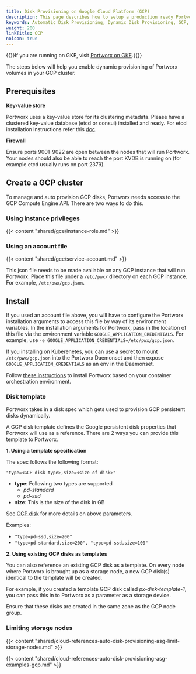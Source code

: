 ```yaml
---
title: Disk Provisioning on Google Cloud Platform (GCP)
description: This page describes how to setup a production ready Portworx cluster in a Google Cloud Platform (GCP).
keywords: Automatic Disk Provisioning, Dynamic Disk Provisioning, GCP, Google Cloud Platform
weight: 200
linkTitle: GCP
noicon: true
---
```


{{<info>}}If you are running on GKE, visit [Portworx on GKE](/portworx-install-with-kubernetes/cloud/gcp/gke/).{{</info>}}

The steps below will help you enable dynamic provisioning of Portworx volumes in your GCP cluster.

## Prerequisites

**Key-value store**

Portworx uses a key-value store for its clustering metadata. Please have a clustered key-value database (etcd or consul) installed and ready. For etcd installation instructions refer this [doc](/portworx-install-with-kubernetes/operate-and-maintain-on-kubernetes/etcd).

**Firewall**

Ensure ports 9001-9022 are open between the nodes that will run Portworx. Your nodes should also be able to reach the port KVDB is running on (for example etcd usually runs on port 2379).

## Create a GCP cluster

To manage and auto provision GCP disks, Portworx needs access to the GCP Compute Engine API.   There are two ways to do this.

### Using instance privileges

{{< content "shared/gce/instance-role.md" >}}

### Using an account file

{{< content "shared/gce/service-account.md" >}}

This json file needs to be made available on any GCP instance that will run Portworx.  Place this file under a `/etc/pwx/` directory on each GCP instance.  For example, `/etc/pwx/gcp.json`.

## Install

If you used an account file above, you will have to configure the Portworx installation arguments to access this file by way of its environment variables.  In the installation arguments for Portworx, pass in the location of this file via the environment variable `GOOGLE_APPLICATION_CREDENTIALS`. For example, use `-e GOOGLE_APPLICATION_CREDENTIALS=/etc/pwx/gcp.json`.

If you installing on Kuberenetes, you can use a secret to mount `/etc/pwx/gcp.json` into the Portworx Daemonset and then expose `GOOGLE_APPLICATION_CREDENTIALS` as an env in the Daemonset.

Follow [these instructions](/) to install Portworx based on your container orchestration environment.

### Disk template

Portworx takes in a disk spec which gets used to provision GCP persistent disks dynamically.

A GCP disk template defines the Google persistent disk properties that Portworx will use as a reference. There are 2 ways you can provide this template to Portworx.

**1. Using a template specification**

The spec follows the following format:
```text
"type=<GCP disk type>,size=<size of disk>"
```

* __type__: Following two types are supported
    * _pd-standard_
    * _pd-ssd_
* __size__: This is the size of the disk in GB

See [GCP disk](https://cloud.google.com/compute/docs/disks/) for more details on above parameters.

Examples:

* `"type=pd-ssd,size=200"`
* `"type=pd-standard,size=200", "type=pd-ssd,size=100"`


**2. Using existing GCP disks as templates**

You can also reference an existing GCP disk as a template. On every node where Portworx is brought up as a storage node, a new GCP disk(s) identical to the template will be created.

For example, if you created a template GCP disk called _px-disk-template-1_, you can pass this in to Portworx as a parameter as a storage device.

Ensure that these disks are created in the same zone as the GCP node group.

### Limiting storage nodes

{{< content "shared/cloud-references-auto-disk-provisioning-asg-limit-storage-nodes.md" >}}

{{< content "shared/cloud-references-auto-disk-provisioning-asg-examples-gcp.md" >}}
